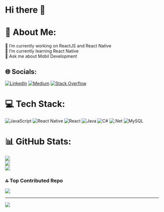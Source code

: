 # Hi there 👋
# 💫 About Me:
🔭 I’m currently working on ReactJS and React Native<br>🌱 I’m currently learning React Native<br>💬 Ask me about Mobil Development


## 🌐 Socials:
[![LinkedIn](https://img.shields.io/badge/LinkedIn-%230077B5.svg?logo=linkedin&logoColor=white)](https://linkedin.com/in/yakupkok) [![Medium](https://img.shields.io/badge/Medium-12100E?logo=medium&logoColor=white)](https://medium.com/@@Yakupcia) [![Stack Overflow](https://img.shields.io/badge/-Stackoverflow-FE7A16?logo=stack-overflow&logoColor=white)](https://stackoverflow.com/users/22748871) 

# 💻 Tech Stack:
![JavaScript](https://img.shields.io/badge/javascript-%23323330.svg?style=for-the-badge&logo=javascript&logoColor=%23F7DF1E) ![React Native](https://img.shields.io/badge/react_native-%2320232a.svg?style=for-the-badge&logo=react&logoColor=%2361DAFB) ![React](https://img.shields.io/badge/react-%2320232a.svg?style=for-the-badge&logo=react&logoColor=%2361DAFB) ![Java](https://img.shields.io/badge/java-%23ED8B00.svg?style=for-the-badge&logo=openjdk&logoColor=white) ![C#](https://img.shields.io/badge/c%23-%23239120.svg?style=for-the-badge&logo=c-sharp&logoColor=white) ![.Net](https://img.shields.io/badge/.NET-5C2D91?style=for-the-badge&logo=.net&logoColor=white) ![MySQL](https://img.shields.io/badge/mysql-%2300000f.svg?style=for-the-badge&logo=mysql&logoColor=white)
# 📊 GitHub Stats:
![](https://github-readme-stats.vercel.app/api?username=yakupcia&theme=dark&hide_border=true&include_all_commits=false&count_private=true)<br/>
![](https://github-readme-streak-stats.herokuapp.com/?user=yakupcia&theme=dark&hide_border=true)<br/>
![](https://github-readme-stats.vercel.app/api/top-langs/?username=yakupcia&theme=dark&hide_border=true&include_all_commits=false&count_private=true&layout=compact)

### 🔝 Top Contributed Repo
![](https://github-contributor-stats.vercel.app/api?username=yakupcia&limit=5&theme=dracula&combine_all_yearly_contributions=true)

---
[![](https://visitcount.itsvg.in/api?id=yakupcia&icon=0&color=0)](https://visitcount.itsvg.in)

<!-- Proudly created with GPRM ( https://gprm.itsvg.in ) -->




